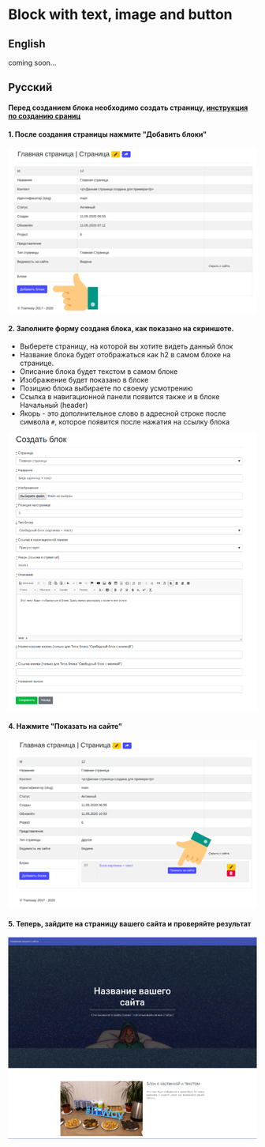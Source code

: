 # Block with text, image and button

## English

coming soon...

## Русский

#### Перед созданием блока необходимо создать страницу, [инструкция по созданию сраниц](https://github.com/ulmic/tramway-dev/tree/develop/tramway-page#%D1%80%D1%83%D1%81%D1%81%D0%BA%D0%B8%D0%B9)

#### 1. После создания страницы нажмите "Добавить блоки"
![admin-1](https://raw.githubusercontent.com/ulmic/tramway-dev/develop/tramway-landing/docs/header/admin-1.png)

#### 2. Заполните форму созданя блока, как показано на скриншоте.

* Выберете страницу, на которой вы хотите видеть данный блок
* Название блока будет отображаться как h2 в самом блоке на странице.
* Описание блока будет текстом в самом блоке
* Изображение будет показано в блоке
* Позицию блока выбираете по своему усмотрению
* Ссылка в навигационной панели появится также и в блоке Начальный (header)
* Якорь - это дополнительное слово в адресной строке после символа `#`, которое появится после нажатия на ссылку блока

![admin-2](https://raw.githubusercontent.com/ulmic/tramway-dev/develop/tramway-landing/docs/block_with_text_and_image/admin-1.png)

#### 4. Нажмите "Показать на сайте"
![admin-4](https://raw.githubusercontent.com/ulmic/tramway-dev/develop/tramway-landing/docs/block_with_text_and_image/admin-2.png)

#### 5. Теперь, зайдите на страницу вашего сайта и проверяйте результат

![admin-5](https://raw.githubusercontent.com/ulmic/tramway-dev/develop/tramway-landing/docs/block_with_text_and_image/example.png)
